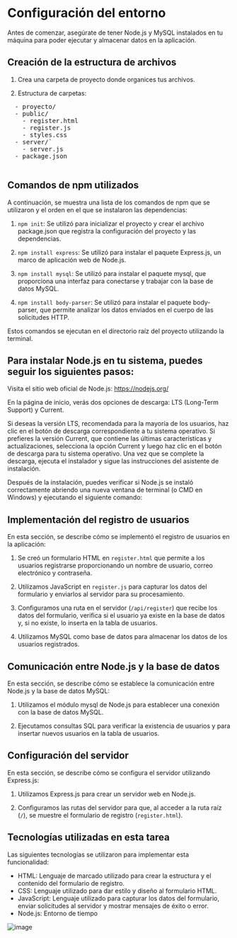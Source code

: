 # Configuración del entorno

Antes de comenzar, asegúrate de tener Node.js y MySQL instalados en tu máquina para poder ejecutar y almacenar datos en la aplicación.

## Creación de la estructura de archivos

1. Crea una carpeta de proyecto donde organices tus archivos.

2. Estructura de carpetas:

<pre>
  - proyecto/
  - public/
    - register.html
    - register.js
    - styles.css
  - server/`
    - server.js
  - package.json
  </pre>


## Comandos de npm utilizados

A continuación, se muestra una lista de los comandos de npm que se utilizaron y el orden en el que se instalaron las dependencias:

1. `npm init`: Se utilizó para inicializar el proyecto y crear el archivo package.json que registra la configuración del proyecto y las dependencias.

2. `npm install express`: Se utilizó para instalar el paquete Express.js, un marco de aplicación web de Node.js.

3. `npm install mysql`: Se utilizó para instalar el paquete mysql, que proporciona una interfaz para conectarse y trabajar con la base de datos MySQL.

4. `npm install body-parser`: Se utilizó para instalar el paquete body-parser, que permite analizar los datos enviados en el cuerpo de las solicitudes HTTP.

Estos comandos se ejecutan en el directorio raíz del proyecto utilizando la terminal.

## Para instalar Node.js en tu sistema, puedes seguir los siguientes pasos:

Visita el sitio web oficial de Node.js: https://nodejs.org/

En la página de inicio, verás dos opciones de descarga: LTS (Long-Term Support) y Current.

Si deseas la versión LTS, recomendada para la mayoría de los usuarios, haz clic en el botón de descarga correspondiente a tu sistema operativo.
Si prefieres la versión Current, que contiene las últimas características y actualizaciones, selecciona la opción Current y luego haz clic en el botón de descarga para tu sistema operativo.
Una vez que se complete la descarga, ejecuta el instalador y sigue las instrucciones del asistente de instalación.

Después de la instalación, puedes verificar si Node.js se instaló correctamente abriendo una nueva ventana de terminal (o CMD en Windows) y ejecutando el siguiente comando:

## Implementación del registro de usuarios

En esta sección, se describe cómo se implementó el registro de usuarios en la aplicación:

1. Se creó un formulario HTML en `register.html` que permite a los usuarios registrarse proporcionando un nombre de usuario, correo electrónico y contraseña.

2. Utilizamos JavaScript en `register.js` para capturar los datos del formulario y enviarlos al servidor para su procesamiento.

3. Configuramos una ruta en el servidor (`/api/register`) que recibe los datos del formulario, verifica si el usuario ya existe en la base de datos y, si no existe, lo inserta en la tabla de usuarios.

4. Utilizamos MySQL como base de datos para almacenar los datos de los usuarios registrados.

## Comunicación entre Node.js y la base de datos

En esta sección, se describe cómo se establece la comunicación entre Node.js y la base de datos MySQL:

1. Utilizamos el módulo mysql de Node.js para establecer una conexión con la base de datos MySQL.

2. Ejecutamos consultas SQL para verificar la existencia de usuarios y para insertar nuevos usuarios en la tabla de usuarios.

## Configuración del servidor

En esta sección, se describe cómo se configura el servidor utilizando Express.js:

1. Utilizamos Express.js para crear un servidor web en Node.js.

2. Configuramos las rutas del servidor para que, al acceder a la ruta raíz (`/`), se muestre el formulario de registro (`register.html`).

## Tecnologías utilizadas en esta tarea

Las siguientes tecnologías se utilizaron para implementar esta funcionalidad:

- HTML: Lenguaje de marcado utilizado para crear la estructura y el contenido del formulario de registro.
- CSS: Lenguaje utilizado para dar estilo y diseño al formulario HTML.
- JavaScript: Lenguaje utilizado para capturar los datos del formulario, enviar solicitudes al servidor y mostrar mensajes de éxito o error.
- Node.js: Entorno de tiempo  

![image](https://github.com/MiguelMurrugarraTorres/learning_path/assets/20019777/2fde1cdc-978b-4528-90fa-55b9b03a5065)

